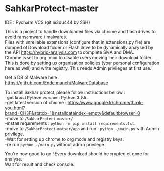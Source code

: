 # SahkarProtect-master  
IDE : Pycharm VCS (git m3du444 by SSH)  

This is a project to handle downloaded files via chrome and flash drives to avoid ransomware / malwares.  
Files with unreliable extensions (configure that in extensions.py file)  are dumped of Download folder or Flash drive to be dynamically analysed by the API https://hybrid-analysis.com to complete SMA and DMA.  
Chrome is set to org. mod to disable users moving their download folder. This is done by setting up organisation policies (your personal configuration here as well) and write registry. This needs Admin privileges at first use.  

Get a DB of Malware here : https://github.com/Endermanch/MalwareDatabase  

To install Sakhar protect, please follow instructions bellow :  
-get latest Python version : Python 3.9.5.  
-get latest version of chrome : https://www.google.fr/chrome/thank-you.html?brand=CHBF&statcb=1&installdataindex=empty&defaultbrowser=0  
-move to `/SakharProtect-master/`  
-install requirements : `python -m pip install requirements.txt`.   
-move to `/SakharProtect-matser/app` and run : `python ./main.py` with Admin privilege.  
-Wait for setting up chrome to org mode and registry keys.  
-re run `python ./main.py` without admin privilege.  

You're now good to go ! Every download should be crypted et gone for analyse.  
Wait for result and check console.  
